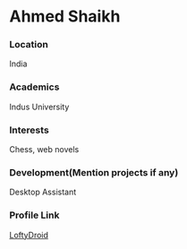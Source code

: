 # Ahmed Shaikh

### Location

India

### Academics

Indus University

### Interests

Chess, web novels

### Development(Mention projects if any)

Desktop Assistant

### Profile Link

[LoftyDroid](https://github.com/LoftyDroid)
